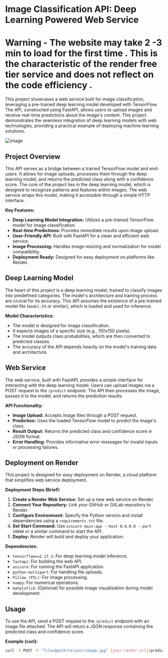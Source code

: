 # Image Classification API: Deep Learning Powered Web Service
# Warning - The website may take 2 -3 min to load for the first time . This is the characteristic of the render free tier service and does not reflect on the code efficiency .

This project showcases a web service built for image classification, leveraging a pre-trained deep learning model developed with TensorFlow. The API, constructed using FastAPI, allows users to upload images and receive real-time predictions about the image's content. This project demonstrates the seamless integration of deep learning models with web technologies, providing a practical example of deploying machine learning solutions.


![image](https://github.com/user-attachments/assets/46d2c657-7d96-4be1-9bd9-fec0cba42cee)



## Project Overview

This API serves as a bridge between a trained TensorFlow model and end-users. It allows for image uploads, processes them through the deep learning model, and returns the predicted class along with a confidence score. The core of the project lies in the deep learning model, which is designed to recognize patterns and features within images. The web service wraps this model, making it accessible through a simple HTTP interface.

**Key Features:**

* **Deep Learning Model Integration:** Utilizes a pre-trained TensorFlow model for image classification.
* **Real-time Predictions:** Provides immediate results upon image upload.
* **User-Friendly API:** Built with FastAPI for a clean and efficient web service.
* **Image Processing:** Handles image resizing and normalization for model compatibility.
* **Deployment Ready:** Designed for easy deployment on platforms like Render.

## Deep Learning Model

The heart of this project is a deep learning model, trained to classify images into predefined categories. The model's architecture and training process are crucial for its accuracy. This API assumes the existence of a pre-trained model file (`model.h5` or similar), which is loaded and used for inference.

**Model Characteristics:**

* The model is designed for image classification.
* It expects images of a specific size (e.g., 150x150 pixels).
* The model outputs class probabilities, which are then converted to predicted classes.
* The accuracy of the API depends heavily on the model's training data and architecture.

## Web Service

The web service, built with FastAPI, provides a simple interface for interacting with the deep learning model. Users can upload images via a POST request to the `/predict` endpoint. The API then processes the image, passes it to the model, and returns the prediction results.

**API Functionality:**

* **Image Upload:** Accepts image files through a POST request.
* **Prediction:** Uses the loaded TensorFlow model to predict the image's class.
* **Result Output:** Returns the predicted class and confidence score in JSON format.
* **Error Handling:** Provides informative error messages for invalid inputs or processing failures.

## Deployment on Render

This project is designed for easy deployment on Render, a cloud platform that simplifies web service deployment.

**Deployment Steps (Brief):**

1.  **Create a Render Web Service:** Set up a new web service on Render.
2.  **Connect Your Repository:** Link your GitHub or GitLab repository to Render.
3.  **Configure Environment:** Specify the Python version and install dependencies using a `requirements.txt` file.
4.  **Set Start Command:** Use `uvicorn main:app --host 0.0.0.0 --port 10000` or a similar command to start the API.
5.  **Deploy:** Render will build and deploy your application.

**Dependencies:**

* `tensorflow==2.17.1`: For deep learning model inference.
* `fastapi`: For building the web API.
* `uvicorn`: For running the FastAPI application.
* `python-multipart`: For handling file uploads.
* `Pillow (PIL)`: For image processing.
* `numpy`: For numerical operations.
* `matplotlib`: (Optional) for possible image visualization during model development.

## Usage

To use the API, send a POST request to the `/predict` endpoint with an image file attached. The API will return a JSON response containing the predicted class and confidence score.

**Example (curl):**

```bash
curl -X POST -F "file=@path/to/your/image.jpg" [your-render-url]/predict
